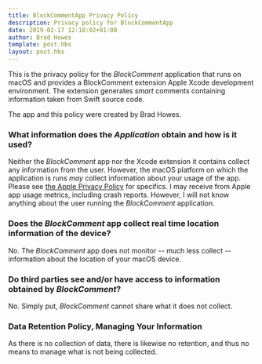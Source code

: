 ```yaml
---
title: BlockCommentApp Privacy Policy
description: Privacy policy for BlockCommentApp
date: 2019-02-17 12:18:02+01:00
author: Brad Howes
template: post.hbs
layout: post.hbs
---
```


This is the privacy policy for the *BlockComment* application that runs on macOS and provides a BlockComment
extension Apple Xcode development environment. The extension generates _smart_ comments containing information
taken from Swift source code.

The app and this policy were created by Brad Howes.

### What information does the *Application* obtain and how is it used?

Neither the *BlockComment* app nor the Xcode extension it contains collect any information from the user.
However, the macOS platform on which the application is runs _may_ collect information about your usage of the
app. Please see [the Apple Privacy Policy](https://www.apple.com/legal/privacy/en-ww/) for specifics. I may
receive from Apple app usage metrics, including crash reports. However, I will not know anything about the user
running the _BlockComment_ application.

### Does the _BlockComment_ app collect real time location information of the device?

No. The _BlockComment_ app does not monitor -- much less collect -- information about the location of your macOS
device.

### Do third parties see and/or have access to information obtained by _BlockComment_?

No. Simply put, _BlockComment_ cannot share what it does not collect.

### Data Retention Policy, Managing Your Information

As there is no collection of data, there is likewise no retention, and thus no means to manage what is not being
collected.
